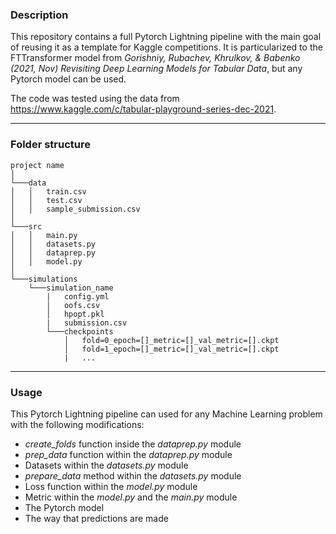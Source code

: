 ### Description

This repository contains a full Pytorch Lightning pipeline with the main goal of reusing it as a template for Kaggle competitions. It is particularized to the FTTransformer model from *Gorishniy, Rubachev, Khrulkov, & Babenko (2021, Nov) Revisiting Deep Learning Models for Tabular Data*, but any Pytorch model can be used.

The code was tested using the data from https://www.kaggle.com/c/tabular-playground-series-dec-2021.

***
### Folder structure
```
project name    
│
└───data
│   │   train.csv
│   │   test.csv
│   │   sample_submission.csv
│   
└───src
│   │   main.py
│   │   datasets.py
│   │   dataprep.py
│   │   model.py
│   
└───simulations
    └───simulation_name
        |   config.yml
        │   oofs.csv
        │   hpopt.pkl
        |   submission.csv
        └───checkpoints
            │   fold=0_epoch=[]_metric=[]_val_metric=[].ckpt
            │   fold=1_epoch=[]_metric=[]_val_metric=[].ckpt
            |   ...
```
***

### Usage

This Pytorch Lightning pipeline can used for any Machine Learning problem with the following modifications:
- *create_folds* function inside the *dataprep.py* module
- *prep_data* function within the *dataprep.py* module
- Datasets within the *datasets.py* module
- *prepare_data* method within the *datasets.py* module
- Loss function within the *model.py* module
- Metric within the *model.py* and the *main.py* module
- The Pytorch model
- The way that predictions are made

